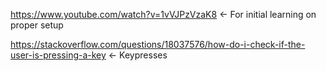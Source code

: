 https://www.youtube.com/watch?v=1vVJPzVzaK8 <- For initial learning on proper setup


https://stackoverflow.com/questions/18037576/how-do-i-check-if-the-user-is-pressing-a-key <- Keypresses